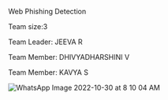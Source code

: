 
Web Phishing Detection


Team size:3

Team Leader: JEEVA R

Team Member: DHIVYADHARSHINI V

Team Member: KAVYA S




![WhatsApp Image 2022-10-30 at 8 10 04 AM](https://user-images.githubusercontent.com/110247347/199789471-ade7e482-28d0-4a14-b443-da8e0cce43d6.jpeg)
